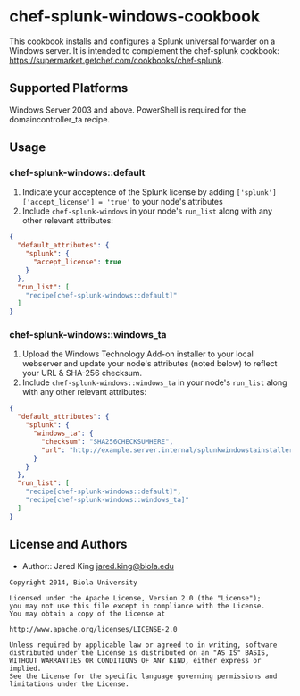 # chef-splunk-windows-cookbook

This cookbook installs and configures a Splunk universal forwarder on a Windows server. It is intended to complement the chef-splunk cookbook: https://supermarket.getchef.com/cookbooks/chef-splunk.

## Supported Platforms

Windows Server 2003 and above. PowerShell is required for the domaincontroller_ta recipe.

## Usage

### chef-splunk-windows::default

1. Indicate your acceptence of the Splunk license by adding `['splunk']['accept_license'] = 'true'` to your node's attributes
2. Include `chef-splunk-windows` in your node's `run_list` along with any other relevant attributes:

```json
{
  "default_attributes": {
    "splunk": {
      "accept_license": true
    }
  },
  "run_list": [
    "recipe[chef-splunk-windows::default]"
  ]
}
```

### chef-splunk-windows::windows_ta

1. Upload the Windows Technology Add-on installer to your local webserver and update your node's attributes (noted below) to reflect your URL & SHA-256 checksum.
3. Include `chef-splunk-windows::windows_ta` in your node's `run_list` along with any other relevant attributes:

```json
{
  "default_attributes": {
    "splunk": {
      "windows_ta": {
        "checksum": "SHA256CHECKSUMHERE",
        "url": "http://example.server.internal/splunkwindowstainstaller.zip"
      }
    }
  },
  "run_list": [
    "recipe[chef-splunk-windows::default]",
    "recipe[chef-splunk-windows::windows_ta]"
  ]
}
```

License and Authors
-------------------
- Author:: Jared King <jared.king@biola.edu>

```text
Copyright 2014, Biola University

Licensed under the Apache License, Version 2.0 (the "License");
you may not use this file except in compliance with the License.
You may obtain a copy of the License at

http://www.apache.org/licenses/LICENSE-2.0

Unless required by applicable law or agreed to in writing, software
distributed under the License is distributed on an "AS IS" BASIS,
WITHOUT WARRANTIES OR CONDITIONS OF ANY KIND, either express or implied.
See the License for the specific language governing permissions and
limitations under the License.
```
